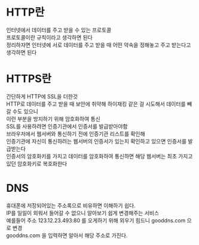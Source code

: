<h1>HTTP란</h1>
인터넷에서 데이터를 주고 받을 수 있는 프로토콜<br>
프로토콜이란 규칙이라고 생각하면 된다<br>
정리하자면 인터넷에 서로 데이터를 주고 받을 때 어떤 약속을 정해놓고 주고 받는다고 생각하면 된다<br>

<h1>HTTPS란</h1>
간단하게 HTTP에 SSL을 더한것 <br>
HTTP로 데이터를 주고 받을 때 보안에 취약해 하이재킹 같은 걸 시도해서 데이터를 빼갈 수도 있으니<br>
이런 부분을 방지하기 위해 암호화하여 통신<br>
SSL를 사용하려면 인증기관에서 인증서를 발급받아야함<br>
브라우저에서 웹서버와 통신하기 전에 인증기관 리스트를 확인해 <br>
인증기관에 자신이 통신하려는 웹서버의 인증서가 있는지 확인하고 있으면 인증서를 발급받는다<br>
인증서의 암호화키를 가지고 데이터를 암호화하여 통신하면 해당 웹서버는 최초 가지고 있던 암호화키로 복호화한다<br>

<h1>DNS</h1>
휴대폰에 저장되어있는 주소록으로 비유하면 이해하기 쉽다. <br>
IP를 일일이 외워서 들어갈 수 없으니 알아보기 쉽게 변경해주는 서비스 <br>
예를들어 주소 123.12.23.493:80 를 오게하기 위해 외우기 힘드니 gooddns.com 으로 변경<br>
gooddns.com 을 입력하면 알아서 해당 주소로 가진다.<br>
